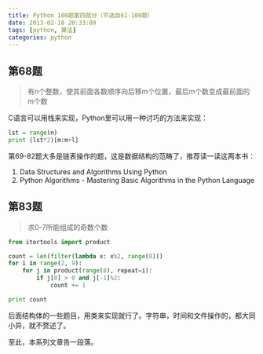 ```yaml
---
title: Python 100题第四部分（节选自61-100题）
date: 2013-02-18 20:33:09
tags: [python, 算法]
categories: python
---
```


## 第68题
> 有n个整数，使其前面各数顺序向后移m个位置，最后m个数变成最前面的m个数

C语言可以用栈来实现，Python里可以用一种讨巧的方法来实现：
```python
lst = range(n)
print (lst*2)[m:m+l]
```
<!-- more -->

第69-82题大多是链表操作的题，这是数据结构的范畴了，推荐读一读这两本书：

1. Data Structures and Algorithms Using Python
2. Python Algorithms - Mastering Basic Algorithms in the Python Language

## 第83题
> 求0-7所能组成的奇数个数
```python
from itertools import product

count = len(filter(lambda x: x%2, range(8)))
for i in range(2, 9):
    for j in product(range(8), repeat=i):
        if j[0] > 0 and j[-1]%2:
            count += 1

print count
```
后面结构体的一些题目，用类来实现就行了。字符串，时间和文件操作的，都大同小异，就不赘述了。

至此，本系列文章告一段落。
